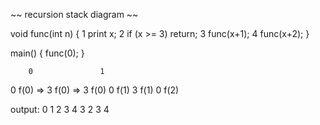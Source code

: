 ~~ recursion stack diagram ~~

void func(int n) {
1   print x;
2   if (x >= 3) return;
3   func(x+1);
4   func(x+2);
}

main() {
    func(0);
}



        0               1
0 f(0)    =>  3 f(0)    =>  3 f(0)
              0 f(1)        3 f(1)
                            0 f(2)




output: 0 1 2 3 4 3 2 3 4
